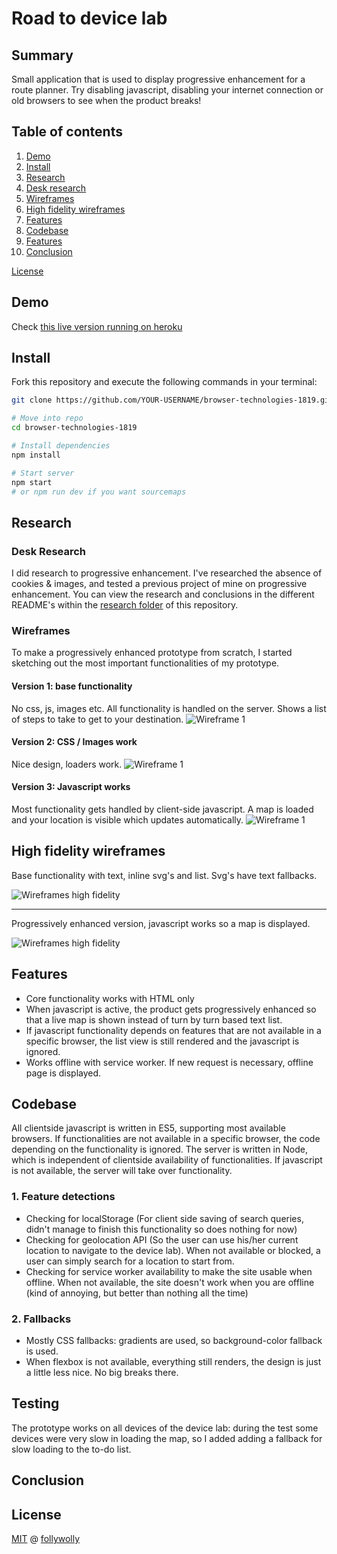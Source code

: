 # Road to device lab

## Summary
Small application that is used to display progressive enhancement for a route planner.
Try disabling javascript, disabling your internet connection or old browsers to see when the product breaks!

## Table of contents
1. [Demo](#Demo)
2. [Install](#Install)
3. [Research](#Research)
  1. [Desk research](#Desk-research)
  2. [Wireframes](#Wireframes)
4. [High fidelity wireframes](#High-fidelity-wireframes)
5. [Features](#Features)
6. [Codebase](#Codebase)
7. [Features](#Features)   
7. [Conclusion](#Conclusion)   

[License](#License)


## Demo
Check [this live version running on heroku](https://webdev-bt.herokuapp.com)

## Install
Fork this repository and execute the following commands in your terminal:
```bash
git clone https://github.com/YOUR-USERNAME/browser-technologies-1819.git

# Move into repo
cd browser-technologies-1819

# Install dependencies
npm install

# Start server
npm start
# or npm run dev if you want sourcemaps
```

## Research
### Desk Research
I did research to progressive enhancement. I've researched the absence of cookies & images, and tested a previous project of mine on progressive enhancement. You can view the research and conclusions in the different README's within the [research folder](/research) of this repository.

### Wireframes
To make a progressively enhanced prototype from scratch, I started sketching out the most important functionalities of my prototype.
#### Version 1: base functionality
No css, js, images etc. All functionality is handled on the server.
Shows a list of steps to take to get to your destination.
![Wireframe 1](/docs/wireframe_1.jpg)

#### Version 2: CSS / Images work
Nice design, loaders work.
![Wireframe 1](/docs/wireframe_3.jpg)

#### Version 3: Javascript works
Most functionality gets handled by client-side javascript. A map is loaded and your location is visible which updates automatically.
![Wireframe 1](/docs/wireframe_5.jpg)

## High fidelity wireframes
Base functionality with text, inline svg's and list. Svg's have text fallbacks.

![Wireframes high fidelity](/docs/wireframes.png)

---

Progressively enhanced version, javascript works so a map is displayed.

![Wireframes high fidelity](/docs/wireframes_2.png)

## Features
- Core functionality works with HTML only
- When javascript is active, the product gets progressively enhanced so that a live map is shown instead of turn by turn based text list.
- If javascript functionality depends on features that are not available in a specific browser, the list view is still rendered and the javascript is ignored.
- Works offline with service worker. If new request is necessary, offline page is displayed.

## Codebase
All clientside javascript is written in ES5, supporting most available browsers. If functionalities are not available in a specific browser, the code depending on the functionality is ignored.
The server is written in Node, which is independent of clientside availability of functionalities. If javascript is not available, the server will take over functionality.

### 1. Feature detections
- Checking for localStorage (For client side saving of search queries, didn't manage to finish this functionality so does nothing for now)
- Checking for geolocation API (So the user can use his/her current location to navigate to the device lab). When not available or blocked, a user can simply search for a location to start from.
-  Checking for service worker availability to make the site usable when offline. When not available, the site doesn't work when you are offline (kind of annoying, but better than nothing all the time)

### 2. Fallbacks
- Mostly CSS fallbacks: gradients are used, so background-color fallback is used.
- When flexbox is not available, everything still renders, the design is just a little less nice. No big breaks there.

## Testing
The prototype works on all devices of the device lab: during the test some devices were very slow in loading the map, so I added adding a fallback for slow loading to the to-do list.

## Conclusion

## License
[MIT](LICENSE) @ [follywolly](https://folkertjan.nl/)
